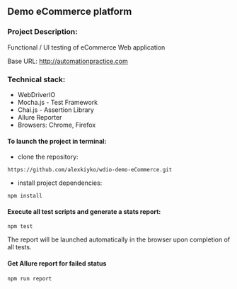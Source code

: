 ## Demo eCommerce platform 

### Project Description:
Functional / UI testing of eCommerce Web application

Base URL: http://automationpractice.com

### Technical stack:
* WebDriverIO
* Mocha.js -  Test Framework
* Chai.js - Assertion Library
* Allure Reporter
* Browsers: Chrome, Firefox

#### To launch the project in terminal:
* clone the repository:
```
https://github.com/alexkiyko/wdio-demo-eCommerce.git
```
* install project dependencies:
```
npm install
```
#### Execute all test scripts and generate a stats report:
```
npm test
```
The report will be launched automatically in the browser upon completion of all tests.

#### Get Allure report for failed status
```
npm run report
```

